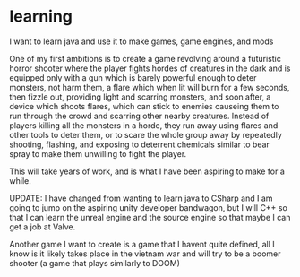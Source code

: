# learning
I want to learn java and use it to make games, game engines, and mods

One of my first ambitions is to create a game revolving around a futuristic horror shooter where the player fights hordes of creatures in the dark and is equipped only with a gun which is barely powerful enough to deter monsters, not harm them, a flare which when lit will burn for a few seconds, then fizzle out, providing light and scarring monsters, and soon after, a device which shoots flares, which can stick to enemies causeing them to run through the crowd and scarring other nearby creatures. Instead of players killing all the monsters in a horde, they run away using flares and other tools to deter them, or to scare the whole group away by repeatedly shooting, flashing, and exposing to deterrent chemicals similar to bear spray to make them unwilling to fight the player.

This will take years of work, and is what I have been aspiring to make for a while. 

UPDATE: I have changed from wanting to learn java to CSharp and I am going to jump on the aspiring unity developer bandwagon, but I will C++ so that I can learn the unreal engine and the source engine so that maybe I can get a job at Valve.

Another game I want to create is a game that I havent quite defined, all I know is it likely takes place in the vietnam war and will try to be a boomer shooter (a game that plays similarly to DOOM)
